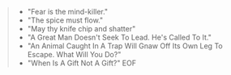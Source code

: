 > - "Fear is the mind-killer."
> - "The spice must flow."
> - "May thy knife chip and shatter"
> - "A Great Man Doesn't Seek To Lead. He's Called To It."
> - "An Animal Caught In A Trap Will Gnaw Off Its Own Leg To Escape. What Will You Do?"
> - "When Is A Gift Not A Gift?"
> EOF

